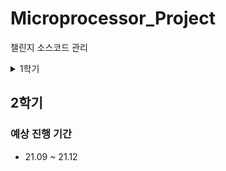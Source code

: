 # Microprocessor_Project
챌린지 소스코드 관리

<details>
<summary>1학기</summary>

### 개발 환경
* MicroController: ATmega2560
* IDE: Sketch

### 진행 기간
* 21.03 ~ 21.07

## Team Project (Who Are You)
### 장치 설명
- 누군가 이 기계가 부착된 문이나 서랍을 열면 알람을 보내주는 장치

### 작동 영상
- https://www.youtube.com/watch?v=a5a6oeBi8YY
### 필요한 부품
* MC-38 자석 센서
* HC-06 블루투스 센서
* ESP8266 ESP-01 와이파이 모듈

### 개발 환경
* 서버: Java Spring [WhoAreYou_Spring](https://github.com/lcw3176/WhoAreYou_Spring)
* 어플리케이션: C# Xamarin [WhoAreYou_Xamarin](https://github.com/lcw3176/WhoAreYou_Xamarin)
* 임베디드: C++ ATmega2560 [WhoAreYou_ATmega2560](https://github.com/lcw3176/WhoAreYou_ATmega2560)

### 작동 방식
1. 어플을 통해 회원가입을 한다.
2. 블루투스를 통해 장치와 연결 후, 와이파이 연결을 세팅한다.
3. 자석이 떨어지면 장치는 서버로 알림을 보내고, 해당 유저에게 전송한다.(WebSocket)
4. 유저의 핸드폰에 등록된 Notification을 통해 알람이 울린다.

</details>

## 2학기
### 예상 진행 기간
* 21.09 ~ 21.12
